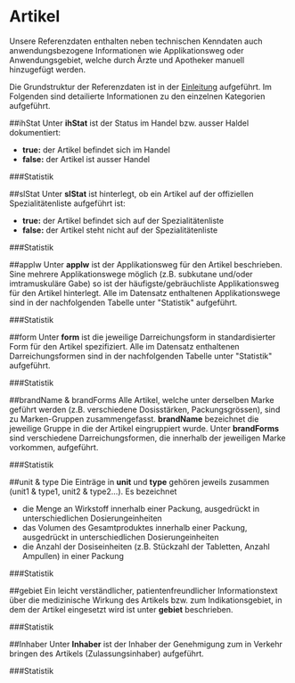 # Artikel

Unsere Referenzdaten enthalten neben technischen Kenndaten auch anwendungsbezogene Informationen wie Applikationsweg oder Anwendungsgebiet, welche durch Ärzte und Apotheker manuell hinzugefügt werden.

Die Grundstruktur der Referenzdaten ist in der [Einleitung]() aufgeführt. Im Folgenden sind detailierte Informationen zu den einzelnen Kategorien aufgeführt.

##ihStat
Unter **ihStat** ist der Status im Handel bzw. ausser Haldel dokumentiert:

-  **true:** der Artikel befindet sich im Handel
-  **false:** der Artikel ist ausser Handel

###Statistik

##slStat
Unter **slStat** ist hinterlegt, ob ein Artikel auf der offiziellen Spezialitätenliste aufgeführt ist:

- **true:** der Artikel befindet sich auf der Spezialitätenliste
- **false:** der Artikel steht nicht auf der Spezialitätenliste

###Statistik

##applw
Unter **applw** ist der Applikationsweg für den Artikel beschrieben. Sine mehrere Applikationswege möglich (z.B. subkutane und/oder imtramuskuläre Gabe) so ist der häufigste/gebräuchliste Applikationsweg für den Artikel hinterlegt. Alle im Datensatz enthaltenen Applikationswege sind in der nachfolgenden Tabelle unter "Statistik" aufgeführt.

###Statistik

##form
Unter **form** ist die jeweilige Darreichungsform in standardisierter Form für den Artikel spezifiziert. Alle im Datensatz enthaltenen Darreichungsformen sind in der nachfolgenden Tabelle unter "Statistik" aufgeführt.

###Statistik

##brandName & brandForms
Alle Artikel, welche unter derselben Marke geführt werden (z.B. verschiedene Dosisstärken, Packungsgrössen), sind zu Marken-Gruppen zusammengefasst. **brandName** bezeichnet die jeweilige Gruppe in die der Artikel eingruppiert wurde. Unter **brandForms** sind verschiedene Darreichungsformen, die innerhalb der jeweiligen Marke vorkommen, aufgeführt.

###Statistik

##unit & type
Die Einträge in **unit** und **type** gehören jeweils zusammen (unit1 & type1, unit2 & type2...). Es bezeichnet 

- die Menge an Wirkstoff innerhalb einer Packung, ausgedrückt in unterschiedlichen Dosierungeinheiten 
- das Volumen des Gesamtproduktes innerhalb einer Packung, ausgedrückt in unterschiedlichen Dosierungeinheiten
- die Anzahl der Dosiseinheiten (z.B. Stückzahl der Tabletten, Anzahl Ampullen) in einer Packung 

###Statistik

##gebiet
Ein leicht verständlicher, patientenfreundlicher Informationstext über die medizinische Wirkung des Artikels bzw. zum Indikationsgebiet, in dem der Artikel eingesetzt wird ist unter **gebiet** beschrieben. 

###Statistik

##Inhaber
Unter **Inhaber** ist der Inhaber der Genehmigung zum in Verkehr bringen des Artikels (Zulassungsinhaber) aufgeführt.

###Statistik

